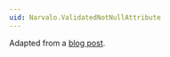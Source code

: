 ```yaml
---
uid: Narvalo.ValidatedNotNullAttribute
---
```


Adapted from a [blog post](http://geekswithblogs.net/terje/archive/2010/10/14/making-static-code-analysis-and-code-contracts-work-together-or.aspx).
